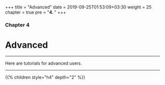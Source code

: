 +++
title = "Advanced"
date = 2019-09-25T01:53:09+03:30
weight = 25
chapter = true
pre = "<b>4. </b>"
+++

### Chapter 4
# **Advanced**
___
Here are tutorials for advanced users.
___

{{% children style="h4" depth="2" %}}


